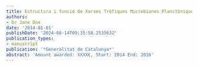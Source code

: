 ```yaml
---
title: Estructura i funció de Xarxes Tròfiques Microbianes Planctòniques
authors:
- Dr Jane Doe
date: '2014-01-01'
publishDate: '2024-08-14T09:35:58.253563Z'
publication_types:
- manuscript
publication: '*Generalitat de Catalunya*'
abstract: 'Amount awarded: XXXX€, Start: 2014 End: 2016'
---
```

